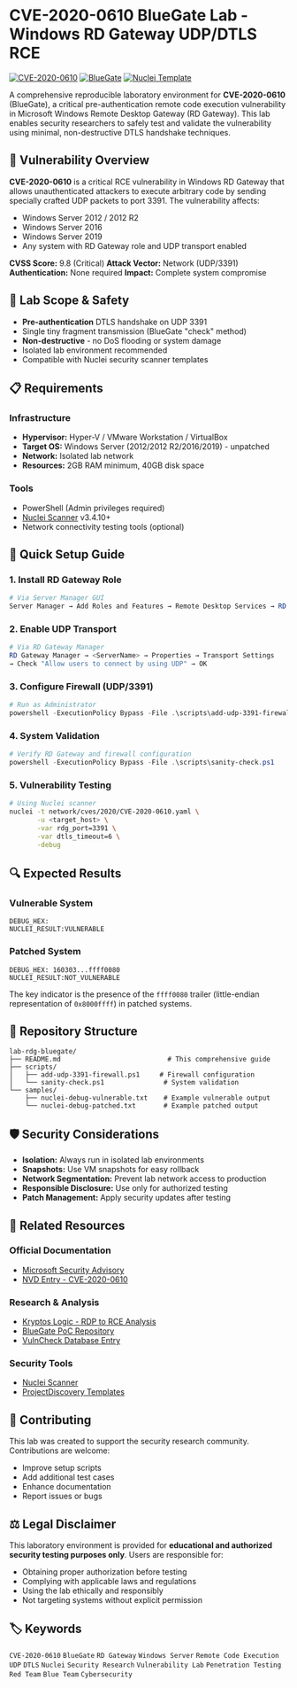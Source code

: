 # CVE-2020-0610 BlueGate Lab - Windows RD Gateway UDP/DTLS RCE

[![CVE-2020-0610](https://img.shields.io/badge/CVE-2020--0610-Critical-red)](https://nvd.nist.gov/vuln/detail/CVE-2020-0610)
[![BlueGate](https://img.shields.io/badge/BlueGate-PoC-orange)](https://gitlab.com/ind3p3nd3nt/BlueGate)
[![Nuclei Template](https://img.shields.io/badge/Nuclei-Template-blue)](https://github.com/projectdiscovery/nuclei-templates)

A comprehensive reproducible laboratory environment for **CVE-2020-0610** (BlueGate), a critical pre-authentication remote code execution vulnerability in Microsoft Windows Remote Desktop Gateway (RD Gateway). This lab enables security researchers to safely test and validate the vulnerability using minimal, non-destructive DTLS handshake techniques.

## 🎯 Vulnerability Overview

**CVE-2020-0610** is a critical RCE vulnerability in Windows RD Gateway that allows unauthenticated attackers to execute arbitrary code by sending specially crafted UDP packets to port 3391. The vulnerability affects:

- Windows Server 2012 / 2012 R2
- Windows Server 2016
- Windows Server 2019
- Any system with RD Gateway role and UDP transport enabled

**CVSS Score:** 9.8 (Critical)
**Attack Vector:** Network (UDP/3391)
**Authentication:** None required
**Impact:** Complete system compromise

## 🔬 Lab Scope & Safety

- **Pre-authentication** DTLS handshake on UDP 3391
- Single tiny fragment transmission (BlueGate "check" method)
- **Non-destructive** - no DoS flooding or system damage
- Isolated lab environment recommended
- Compatible with Nuclei security scanner templates

## 📋 Requirements

### Infrastructure

- **Hypervisor:** Hyper-V / VMware Workstation / VirtualBox
- **Target OS:** Windows Server (2012/2012 R2/2016/2019) - unpatched
- **Network:** Isolated lab network
- **Resources:** 2GB RAM minimum, 40GB disk space

### Tools

- PowerShell (Admin privileges required)
- [Nuclei Scanner](https://github.com/projectdiscovery/nuclei) v3.4.10+
- Network connectivity testing tools (optional)

## 🚀 Quick Setup Guide

### 1. Install RD Gateway Role

```powershell
# Via Server Manager GUI
Server Manager → Add Roles and Features → Remote Desktop Services → RD Gateway
```

### 2. Enable UDP Transport

```powershell
# Via RD Gateway Manager
RD Gateway Manager → <ServerName> → Properties → Transport Settings
→ Check "Allow users to connect by using UDP" → OK
```

### 3. Configure Firewall (UDP/3391)

```powershell
# Run as Administrator
powershell -ExecutionPolicy Bypass -File .\scripts\add-udp-3391-firewall.ps1
```

### 4. System Validation

```powershell
# Verify RD Gateway and firewall configuration
powershell -ExecutionPolicy Bypass -File .\scripts\sanity-check.ps1
```

### 5. Vulnerability Testing

```bash
# Using Nuclei scanner
nuclei -t network/cves/2020/CVE-2020-0610.yaml \
       -u <target_host> \
       -var rdg_port=3391 \
       -var dtls_timeout=6 \
       -debug
```

## 🔍 Expected Results

### Vulnerable System

```
DEBUG_HEX:
NUCLEI_RESULT:VULNERABLE
```

### Patched System

```
DEBUG_HEX: 160303...ffff0080
NUCLEI_RESULT:NOT_VULNERABLE
```

The key indicator is the presence of the `ffff0080` trailer (little-endian representation of `0x8000ffff`) in patched systems.

## 📁 Repository Structure

```
lab-rdg-bluegate/
├── README.md                           # This comprehensive guide
├── scripts/
│   ├── add-udp-3391-firewall.ps1     # Firewall configuration
│   └── sanity-check.ps1               # System validation
└── samples/
    ├── nuclei-debug-vulnerable.txt    # Example vulnerable output
    └── nuclei-debug-patched.txt       # Example patched output
```

## 🛡️ Security Considerations

- **Isolation:** Always run in isolated lab environments
- **Snapshots:** Use VM snapshots for easy rollback
- **Network Segmentation:** Prevent lab network access to production
- **Responsible Disclosure:** Use only for authorized testing
- **Patch Management:** Apply security updates after testing

## 🔗 Related Resources

### Official Documentation

- [Microsoft Security Advisory](https://msrc.microsoft.com/update-guide/vulnerability/CVE-2020-0610)
- [NVD Entry - CVE-2020-0610](https://nvd.nist.gov/vuln/detail/CVE-2020-0610)

### Research & Analysis

- [Kryptos Logic - RDP to RCE Analysis](https://www.kryptoslogic.com/blog/2020/01/rdp-to-rce-when-fragmentation-goes-wrong/)
- [BlueGate PoC Repository](https://gitlab.com/ind3p3nd3nt/BlueGate)
- [VulnCheck Database Entry](https://vulncheck.com/xdb/3a3f10478ff3)

### Security Tools

- [Nuclei Scanner](https://github.com/projectdiscovery/nuclei)
- [ProjectDiscovery Templates](https://github.com/projectdiscovery/nuclei-templates)

## 🤝 Contributing

This lab was created to support the security research community. Contributions are welcome:

- Improve setup scripts
- Add additional test cases
- Enhance documentation
- Report issues or bugs

## ⚖️ Legal Disclaimer

This laboratory environment is provided for **educational and authorized security testing purposes only**. Users are responsible for:

- Obtaining proper authorization before testing
- Complying with applicable laws and regulations
- Using the lab ethically and responsibly
- Not targeting systems without explicit permission

## 🏷️ Keywords

`CVE-2020-0610` `BlueGate` `RD Gateway` `Windows Server` `Remote Code Execution` `UDP` `DTLS` `Nuclei` `Security Research` `Vulnerability Lab` `Penetration Testing` `Red Team` `Blue Team` `Cybersecurity`
